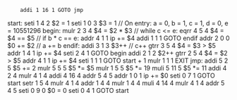         addi 1 16 1 GOTO jmp
start:  seti 1 4 2  $2 = 1
        seti 1 0 3  $3 = 1      // On entry: a = 0, b = 1, c = 1, d = 0, e = 10551296
begin:  mulr 2 3 4  $4 = $2 * $3    // while c <= e:
        eqrr 4 5 4  $4 = $4 == $5   //   if b * c == e:
        addr 4 1 1  ip += $4
        addi 1 1 1  GOTO endif
        addr 2 0 0  $0 += $2        //     a += b
endif:  addi 3 1 3  $3++            //   c++
        gtrr 3 5 4  $4 = $3 > $5
        addr 1 4 1  ip += $4
        seti 2 4 1  GOTO begin
        addi 2 1 2  $2++
        gtrr 2 5 4  $4 = $2 > $5
        addr 4 1 1  ip += $4
        seti 1 1 1  GOTO start + 1
        mulr 1 1 1  EXIT
jmp:    addi 5 2 5  $5 += 2
        mulr 5 5 5  $5 *= $5
        mulr 1 5 5  $5 *= 19
        muli 5 11 5 $5 *= 11
        addi 4 2 4
        mulr 4 1 4
        addi 4 16 4
        addr 5 4 5
        addr 1 0 1  ip += $0
        seti 0 7 1  GOTO start
        setr 1 5 4
        mulr 4 1 4
        addr 1 4 4
        mulr 1 4 4
        muli 4 14 4
        mulr 4 1 4
        addr 5 4 5
        seti 0 9 0  $0 = 0
        seti 0 4 1  GOTO start